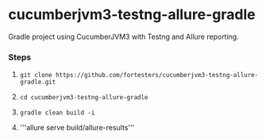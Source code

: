 # cucumberjvm3-testng-allure-gradle
Gradle project using CucumberJVM3 with Testng and Allure reporting.

### Steps

1. ```git clone https://github.com/fortesters/cucumberjvm3-testng-allure-gradle.git```

2. ```cd cucumberjvm3-testng-allure-gradle```

3. ```gradle clean build -i```

4. '''allure serve build/allure-results'''